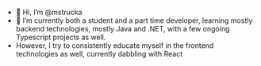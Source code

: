 - 👋 Hi, I’m @mstrucka
- 🌱 I’m currently both a student and a part time developer, learning mostly backend technologies, mostly Java and .NET, with a few ongoing Typescript projects as well.
- However, I try to consistently educate myself in the frontend technologies as well, currently dabbling with React
